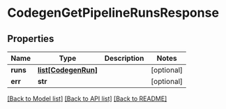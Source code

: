 # CodegenGetPipelineRunsResponse

## Properties
Name | Type | Description | Notes
------------ | ------------- | ------------- | -------------
**runs** | [**list[CodegenRun]**](CodegenRun.md) |  | [optional] 
**err** | **str** |  | [optional] 

[[Back to Model list]](../README.md#documentation-for-models) [[Back to API list]](../README.md#documentation-for-api-endpoints) [[Back to README]](../README.md)


